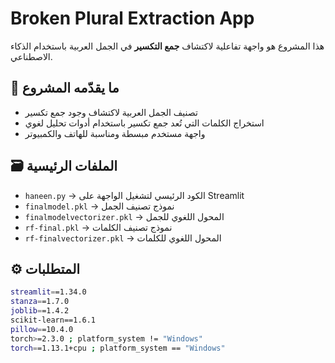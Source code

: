 # Broken Plural Extraction App

هذا المشروع هو واجهة تفاعلية لاكتشاف **جمع التكسير** في الجمل العربية باستخدام الذكاء الاصطناعي.

## 🧠 ما يقدّمه المشروع
- تصنيف الجمل العربية لاكتشاف وجود جمع تكسير
- استخراج الكلمات التي تُعد جمع تكسير باستخدام أدوات تحليل لغوي
- واجهة مستخدم مبسطة ومناسبة للهاتف والكمبيوتر

## 🗃️ الملفات الرئيسية
- `haneen.py` → الكود الرئيسي لتشغيل الواجهة على Streamlit
- `finalmodel.pkl` → نموذج تصنيف الجمل
- `finalmodelvectorizer.pkl` → المحول اللغوي للجمل
- `rf-final.pkl` → نموذج تصنيف الكلمات
- `rf-finalvectorizer.pkl` → المحول اللغوي للكلمات

## ⚙️ المتطلبات
```bash
streamlit==1.34.0
stanza==1.7.0
joblib==1.4.2
scikit-learn==1.6.1
pillow==10.4.0
torch>=2.3.0 ; platform_system != "Windows"
torch==1.13.1+cpu ; platform_system == "Windows"
